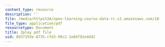 ```yaml
---
content_type: resource
description: ''
file: /media/https%3A/open-learning-course-data-rc.s3.amazonaws.com/18-01sc-single-variable-calculus-fall-2010/8d37193e8735cfd399c21e84f92e4d42_4sTKcvYMNxk.pdf
file_type: application/pdf
resourcetype: Document
title: 3play pdf file
uid: 8d37193e-8735-cfd3-99c2-1e84f92e4d42
---
```

